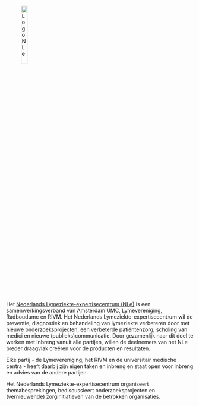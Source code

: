 
<figure className="figure mb-2 text-start w-100">
  <img className="figure-img img-fluid" style="max-width:600px;width:20%;" src="/assets/images/logo-NLEteek2.png" alt="Logo NLe">
  <figcaption className="Logo NLe"></figcaption>
</figure>

Het [Nederlands Lymeziekte-expertisecentrum (NLe)](https://www.expertisecentrumlyme.nl/) is een samenwerkingsverband van Amsterdam UMC, Lymevereniging, Radboudumc en RIVM. Het Nederlands Lymeziekte-expertisecentrum wil de preventie, diagnostiek en behandeling van lymeziekte verbeteren door met nieuwe onderzoeksprojecten, een verbeterde patiëntenzorg, scholing van medici en nieuwe (publieks)communicatie. Door gezamenlijk naar dit doel te werken met inbreng vanuit alle partijen, willen de deelnemers van het NLe breder draagvlak creëren voor de producten en resultaten.

Elke partij - de Lymevereniging, het RIVM en de universitair medische centra - heeft daarbij zijn eigen taken en inbreng en staat open voor inbreng en advies van de andere partijen.

Het Nederlands Lymeziekte-expertisecentrum organiseert themabesprekingen, bediscussieert onderzoeksprojecten en (vernieuwende) zorginitiatieven van de betrokken organisaties.


